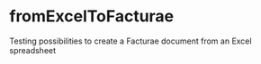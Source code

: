 # fromExcelToFacturae
Testing possibilities to create a Facturae document from an Excel spreadsheet

